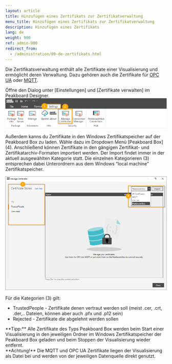 ```yaml
---
layout: article
title: Hinzufügen eines Zertifikats zur Zertifikatverwaltung
menu_title: Hinzufügen eines Zertifikats zur Zertifikatverwaltung
description: Hinzufügen eines Zertifikats
lang: de
weight: 900
ref: admin-900
redirect_from:
  - /administration/09-de-zertifikats.html
---
```



Die Zertifikatsverwaltung enthält alle Zertifikate einer Visualisierung und ermöglicht deren Verwaltung. 
Dazu gehören auch die Zertifikate für [OPC UA](/data_sources/OPCUA/de-opc-ua.html) oder [MQTT](/data_sources/de-mqtt-broker.html).

Öffne den Dialog unter [Einstellungen] und [Zertifikate verwalten] im Peakboard Designer.
![Zertifikate verwalten](/assets/images/admin/certificates/managecert1.png)

Außerdem kanns du Zertifikate in den Windows Zertifikatspeicher auf der Peakboard Box zu laden. 
Wähle dazu im Dropdown Menü [Peakboard Box] (4). 
Anschließend können Zertifikate in den gängigen Zertifikat- und Zertifikatarchiv-Formaten importiert werden. 
Der Import findet immer in der aktuell ausgewählten Kategorie statt. 
Die einzelnen Kategorieren (3) entsprechen dabei Unterordnern aus dem Windows “local machine” Zertifikatspeicher.

![Zertifikate verwalten Dialog](/assets/images/admin/certificates/managecert2.png)

Für die Kategorien (3) gilt:
* TrustedPeople - Zertifikate denen vertraut werden soll (meist .cer, .crt, .der,.. Dateien, können aber auch .pfx und .p12 sein)
* Rejected - Zertifikate die abgelehnt werden sollen

<div class="box-warning" markdown="1"> **Tipp:**
Alle Zertifikate des Typs Peakboard Box werden beim Start einer Visualisierung in den jeweiligen Ordner im Windows Zertifikatspeicher der Peakboard Box geladen und beim Stoppen der Visualisierung wieder entfernt.
</div>

<div class="box-tip" markdown="1"> **Achtung!**
Die MQTT und OPC UA Zertifikate liegen der Visualisierung als Datei bei und werden von der jeweiligen Datenquelle direkt genutzt.
</div>